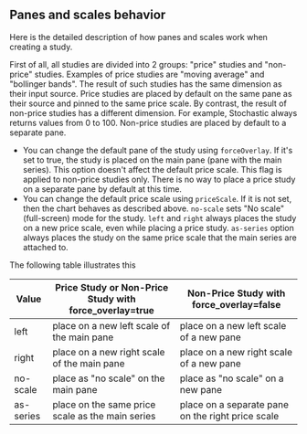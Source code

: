 ## Panes and scales behavior

Here is the detailed description of how panes and scales work when creating a study.

First of all, all studies are divided into 2 groups: "price" studies and "non-price" studies. Examples of price studies are "moving average" and "bollinger bands". The result of such studies has the same dimension as their input source. Price studies are placed by default on the same pane as their source and pinned to the same price scale. By contrast, the result of non-price studies has a different dimension. For example, Stochastic always returns values from 0 to 100. Non-price studies are placed by default to a separate pane.

* You can change the default pane of the study using `forceOverlay`. If it's set to true, the study is placed on the main pane (pane with the main series). This option doesn't affect the default price scale. This flag is applied to non-price studies only. There is no way to place a price study on a separate pane by default at this time.
* You can change the default price scale using `priceScale`. If it is not set, then the chart behaves as described above. `no-scale` sets "No scale" (full-screen) mode for the study. `left` and `right` always places the study on a new price scale, even while placing a price study. `as-series` option always places the study on the same price scale that the main series are attached to.

The following table illustrates this

| Value | Price Study or Non-Price Study with force_overlay=true | Non-Price Study with force_overlay=false |
|---|---|---|
|left|place on a new left scale of the main pane|place on a new left scale of a new pane
|right|place on a new right scale of the main pane|place on a new right scale of a new pane
|no-scale|place as "no scale" on the main pane|place as "no scale" on a new pane
|as-series|place on the same price scale as the main series|place on a separate pane on the right price scale
